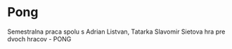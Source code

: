 # Pong
Semestralna praca spolu s Adrian Listvan, Tatarka Slavomir
Sietova hra pre dvoch hracov - PONG
